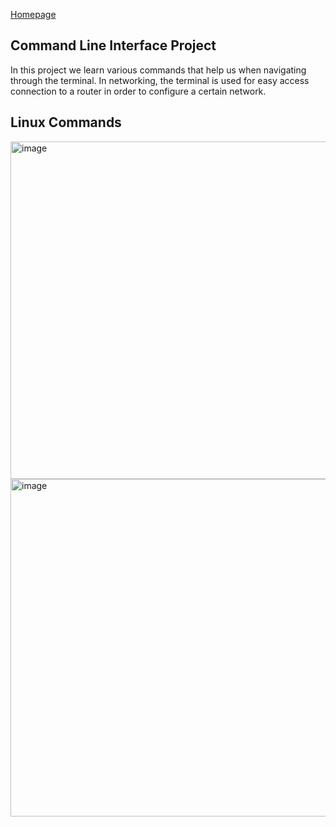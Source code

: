 [Homepage]: https://jreng-cls.github.io/Rogers-Jake-portfolio/
[Homepage][Homepage]
## Command Line Interface Project
In this project we learn various commands that help us when navigating through the terminal. In networking, the terminal is used for easy access connection to a router in order to configure a certain network.
## Linux Commands

<img width="506.5" height="540" alt="image" src="https://github.com/user-attachments/assets/d5c427e6-b645-45d5-bc8e-a4fbc88668b3" />

<img width="506.5" height="540" alt="image" src="https://github.com/user-attachments/assets/7de2dea4-388c-46a1-9033-0372884c66b6" />
